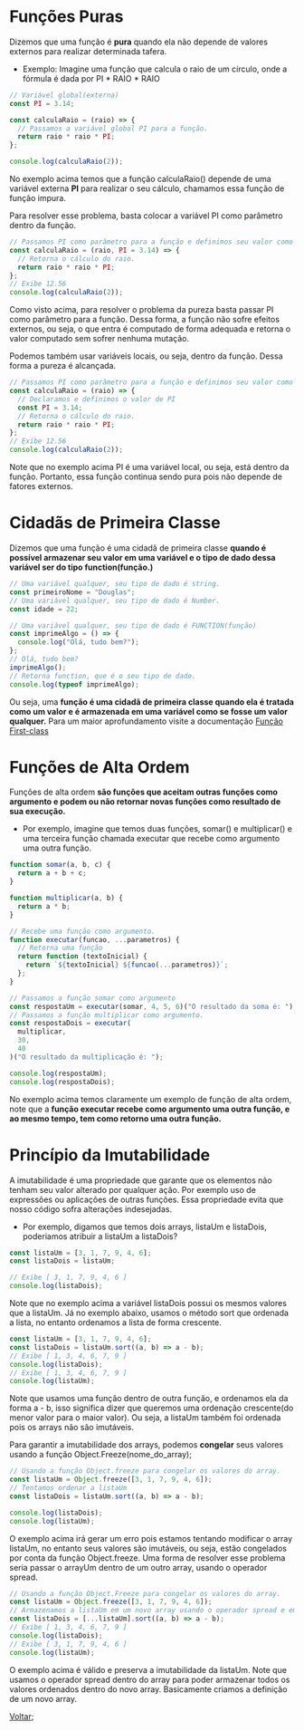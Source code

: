 # Funções Puras

Dizemos que uma função é **pura** quando ela não depende de valores externos para realizar determinada tafera.

- Exemplo: Imagine uma função que calcula o raio de um círculo, onde a fórmula é dada por PI \* RAIO \* RAIO

```js
// Variável global(externa)
const PI = 3.14;

const calculaRaio = (raio) => {
  // Passamos a variável global PI para a função.
  return raio * raio * PI;
};

console.log(calculaRaio(2));
```

No exemplo acima temos que a função calculaRaio() depende de uma variável externa **PI** para realizar o seu cálculo, chamamos essa função de função impura.

Para resolver esse problema, basta colocar a variável PI como parâmetro dentro da função.

```js
// Passamos PI como parâmetro para a função e definimos seu valor como sendo 3.14
const calculaRaio = (raio, PI = 3.14) => {
  // Retorna o cálculo do raio.
  return raio * raio * PI;
};
// Exibe 12.56
console.log(calculaRaio(2));
```

Como visto acima, para resolver o problema da pureza basta passar PI como parâmetro para a função. Dessa forma, a função não sofre efeitos externos, ou seja, o que entra é computado de forma adequada e retorna o valor computado sem sofrer nenhuma mutação.

Podemos também usar variáveis locais, ou seja, dentro da função. Dessa forma a pureza é alcançada.

```js
// Passamos PI como parâmetro para a função e definimos seu valor como sendo 3.14
const calculaRaio = (raio) => {
  // Declaramos e definimos o valor de PI
  const PI = 3.14;
  // Retorna o cálculo do raio.
  return raio * raio * PI;
};
// Exibe 12.56
console.log(calculaRaio(2));
```

Note que no exemplo acima PI é uma variável local, ou seja, está dentro da função. Portanto, essa função continua sendo pura pois não depende de fatores externos.

# Cidadãs de Primeira Classe

Dizemos que uma função é uma cidadã de primeira classe **quando é possível armazenar seu valor em uma variável e o tipo de dado dessa variável ser do tipo function(função.)**

```js
// Uma variável qualquer, seu tipo de dado é string.
const primeiroNome = "Douglas";
// Uma variável qualquer, seu tipo de dado é Number.
const idade = 22;

// Uma variável qualquer, seu tipo de dado é FUNCTION(função)
const imprimeAlgo = () => {
  console.log("Olá, tudo bem?");
};
// Olá, tudo bem?
imprimeAlgo();
// Retorna function, que é o seu tipo de dado.
console.log(typeof imprimeAlgo);
```

Ou seja, uma **função é uma cidadã de primeira classe quando ela é tratada como um valor e é armazenada em uma variável como se fosse um valor qualquer.** Para um maior aprofundamento visite a documentação [Função First-class
](https://developer.mozilla.org/pt-BR/docs/Glossary/First-class_Function)

# Funções de Alta Ordem

Funções de alta ordem **são funções que aceitam outras funções como argumento e podem ou não retornar novas funções como resultado de sua execução.**

- Por exemplo, imagine que temos duas funções, somar() e multiplicar() e uma terceira função chamada executar que recebe como argumento uma outra função.

```js
function somar(a, b, c) {
  return a + b + c;
}

function multiplicar(a, b) {
  return a * b;
}

// Recebe uma função como argumento.
function executar(funcao, ...parametros) {
  // Retorna uma função
  return function (textoInicial) {
    return `${textoInicial} ${funcao(...parametros)}`;
  };
}

// Passamos a função somar como argumento
const respostaUm = executar(somar, 4, 5, 6)("O resultado da soma é: ");
// Passamos a função multiplicar como argumento.
const respostaDois = executar(
  multiplicar,
  30,
  40
)("O resultado da multiplicação é: ");

console.log(respostaUm);
console.log(respostaDois);
```

No exemplo acima temos claramente um exemplo de função de alta ordem, note que a **função executar recebe como argumento uma outra função, e ao mesmo tempo, tem como retorno uma outra função.**

# Princípio da Imutabilidade

A imutabilidade é uma propriedade que garante que os elementos não tenham seu valor alterado por qualquer ação. Por exemplo uso de expressões ou aplicações de outras funções. Essa propriedade evita que nosso código sofra alterações indesejadas.

- Por exemplo, digamos que temos dois arrays, listaUm e listaDois, poderiamos atribuir a listaUm a listaDois?

```js
const listaUm = [3, 1, 7, 9, 4, 6];
const listaDois = listaUm;

// Exibe [ 3, 1, 7, 9, 4, 6 ]
console.log(listaDois);
```

Note que no exemplo acima a variável listaDois possui os mesmos valores que a listaUm. Já no exemplo abaixo, usamos o método sort que ordenada a lista, no entanto ordenamos a lista de forma crescente.

```js
const listaUm = [3, 1, 7, 9, 4, 6];
const listaDois = listaUm.sort((a, b) => a - b);
// Exibe [ 1, 3, 4, 6, 7, 9 ]
console.log(listaDois);
// Exibe [ 1, 3, 4, 6, 7, 9 ]
console.log(listaUm);
```

Note que usamos uma função dentro de outra função, e ordenamos ela da forma a - b, isso significa dizer que queremos uma ordenação crescente(do menor valor para o maior valor). Ou seja, a listaUm também foi ordenada pois os arrays não são imutáveis.

Para garantir a imutabilidade dos arrays, podemos **congelar** seus valores usando a função Object.Freeze(nome_do_array);

```js
// Usando a função Object.freeze para congelar os valores do array.
const listaUm = Object.freeze([3, 1, 7, 9, 4, 6]);
// Tentamos ordenar a listaUm
const listaDois = listaUm.sort((a, b) => a - b);

console.log(listaDois);
console.log(listaUm);
```

O exemplo acima irá gerar um erro pois estamos tentando modificar o array listaUm, no entanto seus valores são imutáveis, ou seja, estão congelados por conta da função Object.freeze. Uma forma de resolver esse problema seria passar o arrayUm dentro de um outro array, usando o operador spread.

```js
// Usando a função Object.Freeze para congelar os valores do array.
const listaUm = Object.freeze([3, 1, 7, 9, 4, 6]);
// Armazenamos a listaUm em um novo array usando o operador spread e em seguida ordenamos.
const listaDois = [...listaUm].sort((a, b) => a - b);
// Exibe [ 1, 3, 4, 6, 7, 9 ]
console.log(listaDois);
// Exibe [ 3, 1, 7, 9, 4, 6 ]
console.log(listaUm);
```

O exemplo acima é válido e preserva a imutabilidade da listaUm. Note que usamos o operador spread dentro do array para poder armazenar todos os valores ordenados dentro do novo array. Basicamente criamos a definição de um novo array.

[Voltar](README.md);
